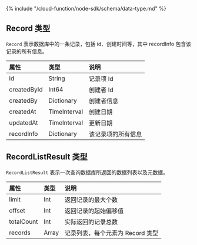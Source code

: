 {% include "/cloud-function/node-sdk/schema/data-type.md" %}

## Record 类型

`Record` 表示数据库中的一条记录，包括 id、创建时间等，其中 recordInfo 包含该记录的所有信息。

| 属性         |  类型   | 说明 |
| :--------- | :---     | :--- |
| id         |   String  |记录项 Id |
| createdById|  Int64    | 创建者 Id |
| createdBy  |  Dictionary  | 创建者信息 |
| createdAt  |  TimeInterval | 创建日期 |
| updatedAt  |  TimeInterval | 更新日期 |
| recordInfo |  Dictionary  | 该记录项的所有信息 |

## RecordListResult 类型

`RecordListResult` 表示一次查询数据库所返回的数据列表以及元数据。

| 属性       |  类型    |  说明 |
| :--------- | :--- | :----   |
| limit     |  Int  |  返回记录的最大个数   |
| offset    | Int  |    返回记录的起始偏移值 |
| totalCount   | Int   |   实际返回的记录总数 |
| records  |   Array<Record> | 记录列表，每个元素为 Record 类型   |